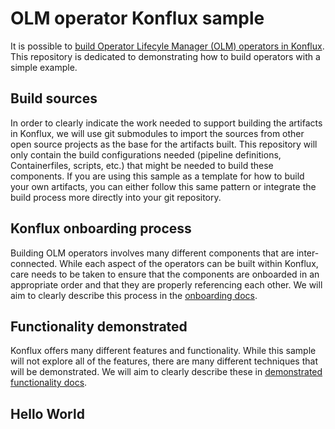 # OLM operator Konflux sample

It is possible to [build Operator Lifecyle Manager (OLM) operators in Konflux](https://konflux-ci.dev/docs/advanced-how-tos/building-olm/). This repository is dedicated to demonstrating how to build operators with a simple example.

## Build sources

In order to clearly indicate the work needed to support building the artifacts in Konflux, we will use git submodules to import the sources from other open source projects as the base for the artifacts built. This repository will only contain the build configurations needed (pipeline definitions, Containerfiles, scripts, etc.) that might be needed to build these components. If you are using this sample as a template for how to build your own artifacts, you can either follow this same pattern or integrate the build process more directly into your git repository.

## Konflux onboarding process

Building OLM operators involves many different components that are inter-connected. While each aspect of the operators can be built within Konflux, care needs to be taken to ensure that the components are onboarded in an appropriate order and that they are properly referencing each other. We will aim to clearly describe this process in the [onboarding docs](docs/konflux-onboarding.md).

## Functionality demonstrated

Konflux offers many different features and functionality. While this sample will not explore all of the features, there are many different techniques that will be demonstrated. We will aim to clearly describe these in [demonstrated functionality docs](docs/functionality-demonstrated.md).

## Hello World